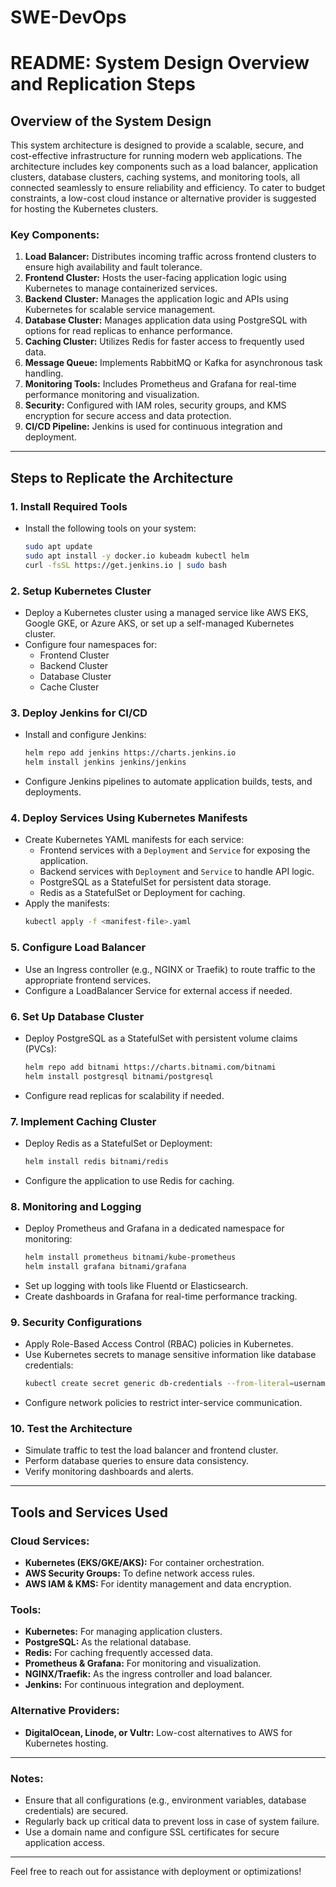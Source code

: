 # SWE-DevOps

# README: System Design Overview and Replication Steps

## Overview of the System Design

This system architecture is designed to provide a scalable, secure, and cost-effective infrastructure for running modern web applications. The architecture includes key components such as a load balancer, application clusters, database clusters, caching systems, and monitoring tools, all connected seamlessly to ensure reliability and efficiency. To cater to budget constraints, a low-cost cloud instance or alternative provider is suggested for hosting the Kubernetes clusters.

### Key Components:

1. **Load Balancer:** Distributes incoming traffic across frontend clusters to ensure high availability and fault tolerance.
2. **Frontend Cluster:** Hosts the user-facing application logic using Kubernetes to manage containerized services.
3. **Backend Cluster:** Manages the application logic and APIs using Kubernetes for scalable service management.
4. **Database Cluster:** Manages application data using PostgreSQL with options for read replicas to enhance performance.
5. **Caching Cluster:** Utilizes Redis for faster access to frequently used data.
6. **Message Queue:** Implements RabbitMQ or Kafka for asynchronous task handling.
7. **Monitoring Tools:** Includes Prometheus and Grafana for real-time performance monitoring and visualization.
8. **Security:** Configured with IAM roles, security groups, and KMS encryption for secure access and data protection.
9. **CI/CD Pipeline:** Jenkins is used for continuous integration and deployment.

---

## Steps to Replicate the Architecture

### 1. **Install Required Tools**

- Install the following tools on your system:
  ```bash
  sudo apt update
  sudo apt install -y docker.io kubeadm kubectl helm
  curl -fsSL https://get.jenkins.io | sudo bash
  ```

### 2. **Setup Kubernetes Cluster**

- Deploy a Kubernetes cluster using a managed service like AWS EKS, Google GKE, or Azure AKS, or set up a self-managed Kubernetes cluster.
- Configure four namespaces for:
  - Frontend Cluster
  - Backend Cluster
  - Database Cluster
  - Cache Cluster

### 3. **Deploy Jenkins for CI/CD**

- Install and configure Jenkins:
  ```bash
  helm repo add jenkins https://charts.jenkins.io
  helm install jenkins jenkins/jenkins
  ```
- Configure Jenkins pipelines to automate application builds, tests, and deployments.

### 4. **Deploy Services Using Kubernetes Manifests**

- Create Kubernetes YAML manifests for each service:
  - Frontend services with a `Deployment` and `Service` for exposing the application.
  - Backend services with `Deployment` and `Service` to handle API logic.
  - PostgreSQL as a StatefulSet for persistent data storage.
  - Redis as a StatefulSet or Deployment for caching.
- Apply the manifests:
  ```bash
  kubectl apply -f <manifest-file>.yaml
  ```

### 5. **Configure Load Balancer**

- Use an Ingress controller (e.g., NGINX or Traefik) to route traffic to the appropriate frontend services.
- Configure a LoadBalancer Service for external access if needed.

### 6. **Set Up Database Cluster**

- Deploy PostgreSQL as a StatefulSet with persistent volume claims (PVCs):
  ```bash
  helm repo add bitnami https://charts.bitnami.com/bitnami
  helm install postgresql bitnami/postgresql
  ```
- Configure read replicas for scalability if needed.

### 7. **Implement Caching Cluster**

- Deploy Redis as a StatefulSet or Deployment:
  ```bash
  helm install redis bitnami/redis
  ```
- Configure the application to use Redis for caching.

### 8. **Monitoring and Logging**

- Deploy Prometheus and Grafana in a dedicated namespace for monitoring:
  ```bash
  helm install prometheus bitnami/kube-prometheus
  helm install grafana bitnami/grafana
  ```
- Set up logging with tools like Fluentd or Elasticsearch.
- Create dashboards in Grafana for real-time performance tracking.

### 9. **Security Configurations**

- Apply Role-Based Access Control (RBAC) policies in Kubernetes.
- Use Kubernetes secrets to manage sensitive information like database credentials:
  ```bash
  kubectl create secret generic db-credentials --from-literal=username=admin --from-literal=password=secret
  ```
- Configure network policies to restrict inter-service communication.

### 10. **Test the Architecture**

- Simulate traffic to test the load balancer and frontend cluster.
- Perform database queries to ensure data consistency.
- Verify monitoring dashboards and alerts.

---

## Tools and Services Used

### Cloud Services:

- **Kubernetes (EKS/GKE/AKS):** For container orchestration.
- **AWS Security Groups:** To define network access rules.
- **AWS IAM & KMS:** For identity management and data encryption.

### Tools:

- **Kubernetes:** For managing application clusters.
- **PostgreSQL:** As the relational database.
- **Redis:** For caching frequently accessed data.
- **Prometheus & Grafana:** For monitoring and visualization.
- **NGINX/Traefik:** As the ingress controller and load balancer.
- **Jenkins:** For continuous integration and deployment.

### Alternative Providers:

- **DigitalOcean, Linode, or Vultr:** Low-cost alternatives to AWS for Kubernetes hosting.

---

### Notes:

- Ensure that all configurations (e.g., environment variables, database credentials) are secured.
- Regularly back up critical data to prevent loss in case of system failure.
- Use a domain name and configure SSL certificates for secure application access.

---

Feel free to reach out for assistance with deployment or optimizations!

